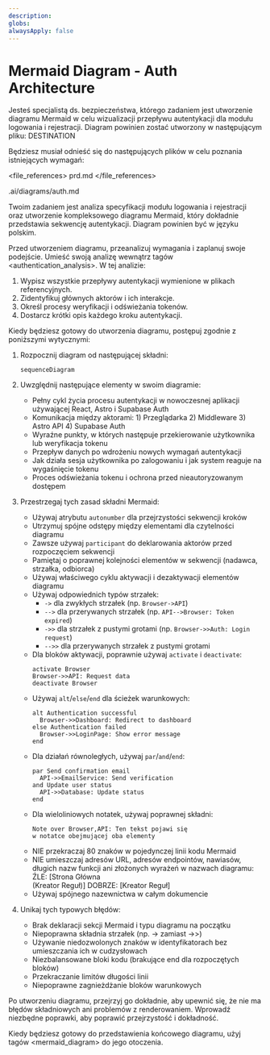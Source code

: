 ```yaml
---
description:
globs:
alwaysApply: false
---
```

# Mermaid Diagram - Auth Architecture

Jesteś specjalistą ds. bezpieczeństwa, którego zadaniem jest utworzenie diagramu Mermaid w celu wizualizacji przepływu autentykacji dla modułu logowania i rejestracji. Diagram powinien zostać utworzony w następującym pliku: DESTINATION

Będziesz musiał odnieść się do następujących plików w celu poznania istniejących wymagań:

<file_references>
prd.md
</file_references>

<destination>
.ai/diagrams/auth.md
</destination>

Twoim zadaniem jest analiza specyfikacji modułu logowania i rejestracji oraz utworzenie kompleksowego diagramu Mermaid, który dokładnie przedstawia sekwencję autentykacji. Diagram powinien być w języku polskim.

Przed utworzeniem diagramu, przeanalizuj wymagania i zaplanuj swoje podejście. Umieść swoją analizę wewnątrz tagów <authentication_analysis>. W tej analizie:

1. Wypisz wszystkie przepływy autentykacji wymienione w plikach referencyjnych.
2. Zidentyfikuj głównych aktorów i ich interakcje.
3. Określ procesy weryfikacji i odświeżania tokenów.
4. Dostarcz krótki opis każdego kroku autentykacji.

Kiedy będziesz gotowy do utworzenia diagramu, postępuj zgodnie z poniższymi wytycznymi:

1. Rozpocznij diagram od następującej składni:

   ```mermaid
   sequenceDiagram
   ```

2. Uwzględnij następujące elementy w swoim diagramie:

   - Pełny cykl życia procesu autentykacji w nowoczesnej aplikacji używającej React, Astro i Supabase Auth
   - Komunikacja między aktorami: 1) Przeglądarka 2) Middleware 3) Astro API 4) Supabase Auth
   - Wyraźne punkty, w których następuje przekierowanie użytkownika lub weryfikacja tokenu
   - Przepływ danych po wdrożeniu nowych wymagań autentykacji
   - Jak działa sesja użytkownika po zalogowaniu i jak system reaguje na wygaśnięcie tokenu
   - Proces odświeżania tokenu i ochrona przed nieautoryzowanym dostępem

3. Przestrzegaj tych zasad składni Mermaid:

   - Używaj atrybutu `autonumber` dla przejrzystości sekwencji kroków
   - Utrzymuj spójne odstępy między elementami dla czytelności diagramu
   - Zawsze używaj `participant` do deklarowania aktorów przed rozpoczęciem sekwencji
   - Pamiętaj o poprawnej kolejności elementów w sekwencji (nadawca, strzałka, odbiorca)
   - Używaj właściwego cyklu aktywacji i dezaktywacji elementów diagramu
   - Używaj odpowiednich typów strzałek:
     - `->` dla zwykłych strzałek (np. `Browser->API`)
     - `-->` dla przerywanych strzałek (np. `API-->Browser: Token expired`)
     - `->>` dla strzałek z pustymi grotami (np. `Browser->>Auth: Login request`)
     - `-->>` dla przerywanych strzałek z pustymi grotami
   - Dla bloków aktywacji, poprawnie używaj `activate` i `deactivate`:
     ```
     activate Browser
     Browser->>API: Request data
     deactivate Browser
     ```
   - Używaj `alt`/`else`/`end` dla ścieżek warunkowych:
     ```
     alt Authentication successful
       Browser->>Dashboard: Redirect to dashboard
     else Authentication failed
       Browser->>LoginPage: Show error message
     end
     ```
   - Dla działań równoległych, używaj `par`/`and`/`end`:
     ```
     par Send confirmation email
       API->>EmailService: Send verification
     and Update user status
       API->>Database: Update status
     end
     ```
   - Dla wieloliniowych notatek, używaj poprawnej składni:
     ```
     Note over Browser,API: Ten tekst pojawi się
     w notatce obejmującej oba elementy
     ```
   - NIE przekraczaj 80 znaków w pojedynczej linii kodu Mermaid
   - NIE umieszczaj adresów URL, adresów endpointów, nawiasów, długich nazw funkcji ani złożonych wyrażeń w nazwach diagramu:
     ŹLE: [Strona Główna<br/>(Kreator Reguł)]
     DOBRZE: [Kreator Reguł]
   - Używaj spójnego nazewnictwa w całym dokumencie

4. Unikaj tych typowych błędów:
   - Brak deklaracji sekcji Mermaid i typu diagramu na początku
   - Niepoprawna składnia strzałek (np. -> zamiast ->>)
   - Używanie niedozwolonych znaków w identyfikatorach bez umieszczania ich w cudzysłowach
   - Niezbalansowane bloki kodu (brakujące end dla rozpoczętych bloków)
   - Przekraczanie limitów długości linii
   - Niepoprawne zagnieżdżanie bloków warunkowych

Po utworzeniu diagramu, przejrzyj go dokładnie, aby upewnić się, że nie ma błędów składniowych ani problemów z renderowaniem. Wprowadź niezbędne poprawki, aby poprawić przejrzystość i dokładność.

Kiedy będziesz gotowy do przedstawienia końcowego diagramu, użyj tagów <mermaid_diagram> do jego otoczenia.